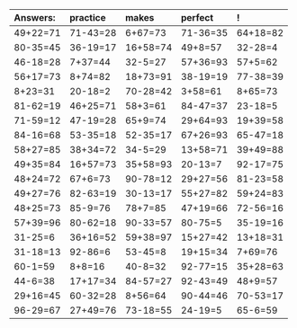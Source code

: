 | Answers: | practice | makes | perfect | ! |
| :--- | :--- | :--- | :--- | :--- |
| 49+22=71 | 71-43=28 | 6+67=73 | 71-36=35 | 64+18=82 | 
| 80-35=45 | 36-19=17 | 16+58=74 | 49+8=57 | 32-28=4 | 
| 46-18=28 | 7+37=44 | 32-5=27 | 57+36=93 | 57+5=62 | 
| 56+17=73 | 8+74=82 | 18+73=91 | 38-19=19 | 77-38=39 | 
| 8+23=31 | 20-18=2 | 70-28=42 | 3+58=61 | 8+65=73 | 
| 81-62=19 | 46+25=71 | 58+3=61 | 84-47=37 | 23-18=5 | 
| 71-59=12 | 47-19=28 | 65+9=74 | 29+64=93 | 19+39=58 | 
| 84-16=68 | 53-35=18 | 52-35=17 | 67+26=93 | 65-47=18 | 
| 58+27=85 | 38+34=72 | 34-5=29 | 13+58=71 | 39+49=88 | 
| 49+35=84 | 16+57=73 | 35+58=93 | 20-13=7 | 92-17=75 | 
| 48+24=72 | 67+6=73 | 90-78=12 | 29+27=56 | 81-23=58 | 
| 49+27=76 | 82-63=19 | 30-13=17 | 55+27=82 | 59+24=83 | 
| 48+25=73 | 85-9=76 | 78+7=85 | 47+19=66 | 72-56=16 | 
| 57+39=96 | 80-62=18 | 90-33=57 | 80-75=5 | 35-19=16 | 
| 31-25=6 | 36+16=52 | 59+38=97 | 15+27=42 | 13+18=31 | 
| 31-18=13 | 92-86=6 | 53-45=8 | 19+15=34 | 7+69=76 | 
| 60-1=59 | 8+8=16 | 40-8=32 | 92-77=15 | 35+28=63 | 
| 44-6=38 | 17+17=34 | 84-57=27 | 92-43=49 | 48+9=57 | 
| 29+16=45 | 60-32=28 | 8+56=64 | 90-44=46 | 70-53=17 | 
| 96-29=67 | 27+49=76 | 73-18=55 | 24-19=5 | 65-6=59 | 

